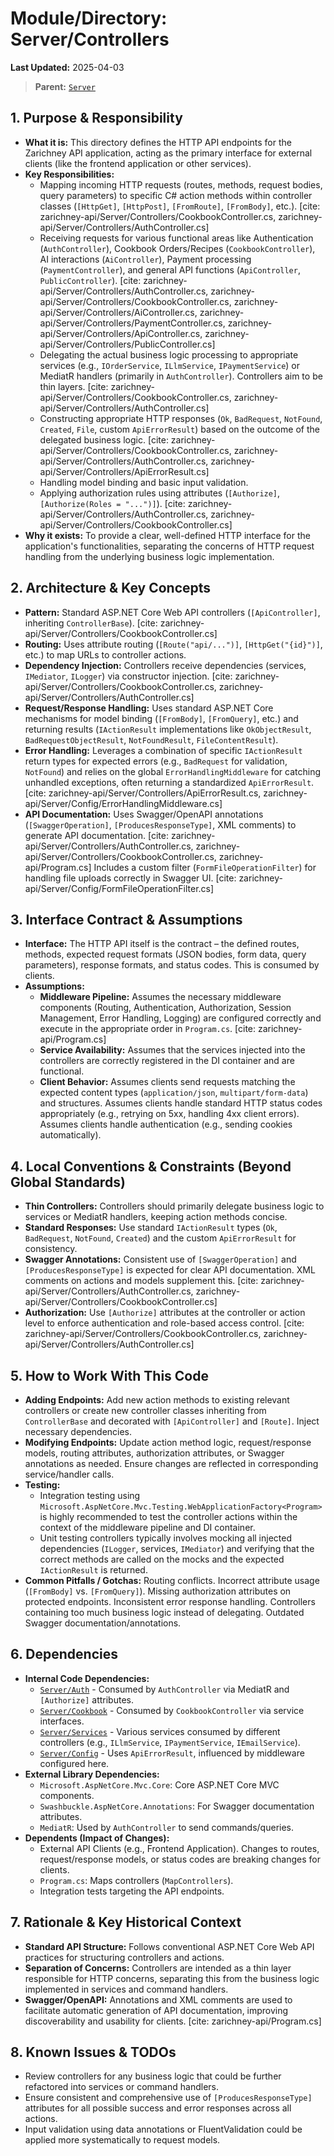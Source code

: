# Module/Directory: Server/Controllers

**Last Updated:** 2025-04-03

> **Parent:** [`Server`](../README.md)

## 1. Purpose & Responsibility

* **What it is:** This directory defines the HTTP API endpoints for the Zarichney API application, acting as the primary interface for external clients (like the frontend application or other services).
* **Key Responsibilities:**
    * Mapping incoming HTTP requests (routes, methods, request bodies, query parameters) to specific C# action methods within controller classes (`[HttpGet]`, `[HttpPost]`, `[FromRoute]`, `[FromBody]`, etc.). [cite: zarichney-api/Server/Controllers/CookbookController.cs, zarichney-api/Server/Controllers/AuthController.cs]
    * Receiving requests for various functional areas like Authentication (`AuthController`), Cookbook Orders/Recipes (`CookbookController`), AI interactions (`AiController`), Payment processing (`PaymentController`), and general API functions (`ApiController`, `PublicController`). [cite: zarichney-api/Server/Controllers/AuthController.cs, zarichney-api/Server/Controllers/CookbookController.cs, zarichney-api/Server/Controllers/AiController.cs, zarichney-api/Server/Controllers/PaymentController.cs, zarichney-api/Server/Controllers/ApiController.cs, zarichney-api/Server/Controllers/PublicController.cs]
    * Delegating the actual business logic processing to appropriate services (e.g., `IOrderService`, `ILlmService`, `IPaymentService`) or MediatR handlers (primarily in `AuthController`). Controllers aim to be thin layers. [cite: zarichney-api/Server/Controllers/CookbookController.cs, zarichney-api/Server/Controllers/AuthController.cs]
    * Constructing appropriate HTTP responses (`Ok`, `BadRequest`, `NotFound`, `Created`, `File`, custom `ApiErrorResult`) based on the outcome of the delegated business logic. [cite: zarichney-api/Server/Controllers/CookbookController.cs, zarichney-api/Server/Controllers/AuthController.cs, zarichney-api/Server/Controllers/ApiErrorResult.cs]
    * Handling model binding and basic input validation.
    * Applying authorization rules using attributes (`[Authorize]`, `[Authorize(Roles = "...")]`). [cite: zarichney-api/Server/Controllers/AuthController.cs, zarichney-api/Server/Controllers/CookbookController.cs]
* **Why it exists:** To provide a clear, well-defined HTTP interface for the application's functionalities, separating the concerns of HTTP request handling from the underlying business logic implementation.

## 2. Architecture & Key Concepts

* **Pattern:** Standard ASP.NET Core Web API controllers (`[ApiController]`, inheriting `ControllerBase`). [cite: zarichney-api/Server/Controllers/CookbookController.cs]
* **Routing:** Uses attribute routing (`[Route("api/...")]`, `[HttpGet("{id}")]`, etc.) to map URLs to controller actions.
* **Dependency Injection:** Controllers receive dependencies (services, `IMediator`, `ILogger`) via constructor injection. [cite: zarichney-api/Server/Controllers/CookbookController.cs, zarichney-api/Server/Controllers/AuthController.cs]
* **Request/Response Handling:** Uses standard ASP.NET Core mechanisms for model binding (`[FromBody]`, `[FromQuery]`, etc.) and returning results (`IActionResult` implementations like `OkObjectResult`, `BadRequestObjectResult`, `NotFoundResult`, `FileContentResult`).
* **Error Handling:** Leverages a combination of specific `IActionResult` return types for expected errors (e.g., `BadRequest` for validation, `NotFound`) and relies on the global `ErrorHandlingMiddleware` for catching unhandled exceptions, often returning a standardized `ApiErrorResult`. [cite: zarichney-api/Server/Controllers/ApiErrorResult.cs, zarichney-api/Server/Config/ErrorHandlingMiddleware.cs]
* **API Documentation:** Uses Swagger/OpenAPI annotations (`[SwaggerOperation]`, `[ProducesResponseType]`, XML comments) to generate API documentation. [cite: zarichney-api/Server/Controllers/AuthController.cs, zarichney-api/Server/Controllers/CookbookController.cs, zarichney-api/Program.cs] Includes a custom filter (`FormFileOperationFilter`) for handling file uploads correctly in Swagger UI. [cite: zarichney-api/Server/Config/FormFileOperationFilter.cs]

## 3. Interface Contract & Assumptions

* **Interface:** The HTTP API itself is the contract – the defined routes, methods, expected request formats (JSON bodies, form data, query parameters), response formats, and status codes. This is consumed by clients.
* **Assumptions:**
    * **Middleware Pipeline:** Assumes the necessary middleware components (Routing, Authentication, Authorization, Session Management, Error Handling, Logging) are configured correctly and execute in the appropriate order in `Program.cs`. [cite: zarichney-api/Program.cs]
    * **Service Availability:** Assumes that the services injected into the controllers are correctly registered in the DI container and are functional.
    * **Client Behavior:** Assumes clients send requests matching the expected content types (`application/json`, `multipart/form-data`) and structures. Assumes clients handle standard HTTP status codes appropriately (e.g., retrying on 5xx, handling 4xx client errors). Assumes clients handle authentication (e.g., sending cookies automatically).

## 4. Local Conventions & Constraints (Beyond Global Standards)

* **Thin Controllers:** Controllers should primarily delegate business logic to services or MediatR handlers, keeping action methods concise.
* **Standard Responses:** Use standard `IActionResult` types (`Ok`, `BadRequest`, `NotFound`, `Created`) and the custom `ApiErrorResult` for consistency.
* **Swagger Annotations:** Consistent use of `[SwaggerOperation]` and `[ProducesResponseType]` is expected for clear API documentation. XML comments on actions and models supplement this. [cite: zarichney-api/Server/Controllers/AuthController.cs, zarichney-api/Server/Controllers/CookbookController.cs]
* **Authorization:** Use `[Authorize]` attributes at the controller or action level to enforce authentication and role-based access control. [cite: zarichney-api/Server/Controllers/CookbookController.cs, zarichney-api/Server/Controllers/AuthController.cs]

## 5. How to Work With This Code

* **Adding Endpoints:** Add new action methods to existing relevant controllers or create new controller classes inheriting from `ControllerBase` and decorated with `[ApiController]` and `[Route]`. Inject necessary dependencies.
* **Modifying Endpoints:** Update action method logic, request/response models, routing attributes, authorization attributes, or Swagger annotations as needed. Ensure changes are reflected in corresponding service/handler calls.
* **Testing:**
    * Integration testing using `Microsoft.AspNetCore.Mvc.Testing.WebApplicationFactory<Program>` is highly recommended to test the controller actions within the context of the middleware pipeline and DI container.
    * Unit testing controllers typically involves mocking all injected dependencies (`ILogger`, services, `IMediator`) and verifying that the correct methods are called on the mocks and the expected `IActionResult` is returned.
* **Common Pitfalls / Gotchas:** Routing conflicts. Incorrect attribute usage (`[FromBody]` vs. `[FromQuery]`). Missing authorization attributes on protected endpoints. Inconsistent error response handling. Controllers containing too much business logic instead of delegating. Outdated Swagger documentation/annotations.

## 6. Dependencies

* **Internal Code Dependencies:**
    * [`Server/Auth`](../Auth/README.md) - Consumed by `AuthController` via MediatR and `[Authorize]` attributes.
    * [`Server/Cookbook`](../Cookbook/README.md) - Consumed by `CookbookController` via service interfaces.
    * [`Server/Services`](../Services/README.md) - Various services consumed by different controllers (e.g., `ILlmService`, `IPaymentService`, `IEmailService`).
    * [`Server/Config`](../Config/README.md) - Uses `ApiErrorResult`, influenced by middleware configured here.
* **External Library Dependencies:**
    * `Microsoft.AspNetCore.Mvc.Core`: Core ASP.NET Core MVC components.
    * `Swashbuckle.AspNetCore.Annotations`: For Swagger documentation attributes.
    * `MediatR`: Used by `AuthController` to send commands/queries.
* **Dependents (Impact of Changes):**
    * External API Clients (e.g., Frontend Application). Changes to routes, request/response models, or status codes are breaking changes for clients.
    * `Program.cs`: Maps controllers (`MapControllers`).
    * Integration tests targeting the API endpoints.

## 7. Rationale & Key Historical Context

* **Standard API Structure:** Follows conventional ASP.NET Core Web API practices for structuring controllers and actions.
* **Separation of Concerns:** Controllers are intended as a thin layer responsible for HTTP concerns, separating this from the business logic implemented in services and command handlers.
* **Swagger/OpenAPI:** Annotations and XML comments are used to facilitate automatic generation of API documentation, improving discoverability and usability for clients. [cite: zarichney-api/Program.cs]

## 8. Known Issues & TODOs

* Review controllers for any business logic that could be further refactored into services or command handlers.
* Ensure consistent and comprehensive use of `[ProducesResponseType]` attributes for all possible success and error responses across all actions.
* Input validation using data annotations or FluentValidation could be applied more systematically to request models.
